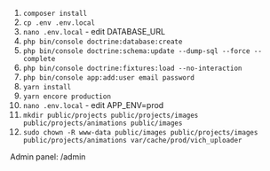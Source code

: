 1. `composer install`
2. `cp .env .env.local`
3. `nano .env.local` - edit DATABASE_URL
4. `php bin/console doctrine:database:create`
5. `php bin/console doctrine:schema:update --dump-sql --force --complete`
6. `php bin/console doctrine:fixtures:load --no-interaction`
7. `php bin/console app:add:user email password`
8. `yarn install`
9. `yarn encore production`
10. `nano .env.local` - edit APP_ENV=prod
11. `mkdir public/projects public/projects/images public/projects/animations public/images`
12. `sudo chown -R www-data public/images public/projects/images public/projects/animations var/cache/prod/vich_uploader`

Admin panel: /admin